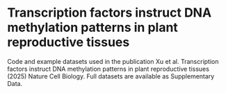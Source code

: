 # Transcription factors instruct DNA methylation patterns in plant reproductive tissues
Code and example datasets used in the publication Xu et al. Transcription factors instruct DNA methylation patterns in plant reproductive tissues (2025) Nature Cell Biology. Full datasets are available as Supplementary Data.
